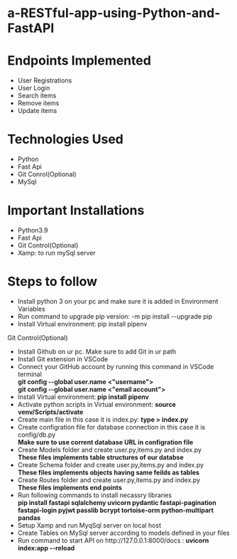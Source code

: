 # a-RESTful-app-using-Python-and-FastAPI
<html>
<h1>Endpoints Implemented</h1>

<ul>
  <li>User Registrations</li>
  <li>User Login</li>
  <li>Search items</li>
  <li>Remove items</li>
  <li>Update items</li>
</ul>

<h1>Technologies Used</h1>
<ul>
  <li>Python</li>
  <li>Fast Api</li>
  <li>Git Conrol(Optional)</li>
  <li>MySql</li>
</ul>

<h1> Important Installations</h1>
<ul>
  <li>Python3.9</li>
  <li>Fast Api</li>
  <li>Git Control(Optional)</li>
  <li>Xamp: to run mySql server</li>
</ul>
<h1>Steps to follow</h1>
<ul>
  <li>Install python 3 on your pc and make sure it is added in Environment Variables</li>
  <li>Run command to upgrade pip version: -m pip install --upgrade pip   </li>
  <li>Install Virtual environment: pip install pipenv  </li>
</ul>
<h>Git Control(Optional)</h1>
<ul>
  <li>Install Github on ur pc. Make sure to add Git in ur path</li>
  <li>Install Git extension in VSCode</li>
  <li>Connect your GitHub account by running this command in  VSCode terminal </li>
  <b> git config --global user.name <"username">  </b><br>
   <b>git config --global user.name <"email account"> </b>
  <li>Install Virtual environment:<b> pip install pipenv </b> </li>
  <li>Activate python scripts in Virtual environment: <b> source venv/Scripts/activate  </b> </li>
  <li>Create main file in this case it is index.py: <b> type > index.py</b></li>
  <li>Create configration file for database connection in this case it is config/db.py</li>
  <b>Make sure to use corrent database URL in configration file</b>
  <li>Create Models folder and create user.py,items.py and index.py</li>
  <b>These files implements table structures of our databse</b>
  <li>Create Schema folder and create user.py,items.py and index.py</li>
  <b>These files implements objects having same feilds as tables</b>
  <li>Create Routes folder and create user.py,items.py and index.py</li>
  <b>These files implements end points</b>
  <li>Run following commands to install necassry libraries</li>
  <b>pip install fastapi sqlalchemy uvicorn pydantic fastapi-pagination fastapi-login pyjwt  passlib bcrypt tortoise-orm python-multipart pandas</b><br>
  <li>Setup Xamp and run MyqSql server on local host</li>
  <li>Create Tables on MySql server according to models defined in your files</li>
  <li> Run command to start API on http://127.0.0.1:8000/docs :<b> uvicorn index:app --reload</b></li>



</ul>






</html>